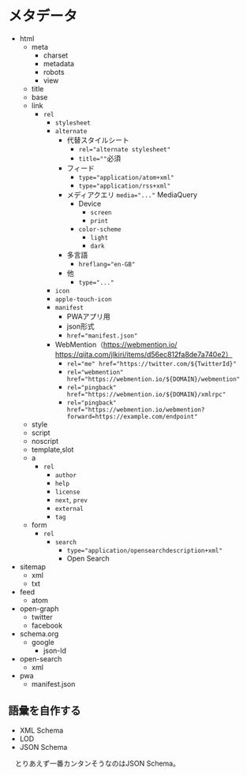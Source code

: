 # メタデータ

* html
    * meta
        * charset
        * metadata
        * robots
        * view
    * title
    * base
    * link
        * `rel`
            * `stylesheet`
            * `alternate`
                * 代替スタイルシート
                    * `rel="alternate stylesheet"`
                    * `title=""`必須
                * フィード
                    * `type="application/atom+xml"`
                    * `type="application/rss+xml"`
                * メディアクエリ `media="..."` MediaQuery
                    * Device
                        * `screen`
                        * `print`
                    * `color-scheme`
                        * `light`
                        * `dark`
                * 多言語
                    * `hreflang="en-GB"`
                * 他
                    * `type="..."`
            * `icon`
            * `apple-touch-icon`
            * `manifest`
                * PWAアプリ用
                * json形式
                * `href="manifest.json"`
            * WebMention（https://webmention.io/  https://qiita.com/jlkiri/items/d56ec812fa8de7a740e2）
                * `rel="me" href="https://twitter.com/${TwitterId}"`
                * `rel="webmention" href="https://webmention.io/${DOMAIN}/webmention"`
                * `rel="pingback" href="https://webmention.io/${DOMAIN}/xmlrpc"`
                * `rel="pingback" href="https://webmention.io/webmention?forward=https://example.com/endpoint"`
    * style
    * script
    * noscript
    * template,slot
    * a
        * `rel`
            * `author`
            * `help`
            * `license`
            * `next`, `prev`
            * `external`
            * `tag`
    * form
        * `rel`
            * `search`
                * `type="application/opensearchdescription+xml"`
                * Open Search
* sitemap
    * xml
    * txt
* feed
    * atom
* open-graph
    * twitter
    * facebook
* schema.org
    * google
        * json-ld
* open-search
    * xml
* pwa
    * manifest.json

## 語彙を自作する

* XML Schema
* LOD
* JSON Schema

　とりあえず一番カンタンそうなのはJSON Schema。


